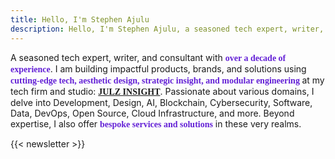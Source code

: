 ```yaml
---
title: Hello, I'm Stephen Ajulu
description: Hello, I'm Stephen Ajulu, a seasoned tech expert, writer, and consultant with over a decade of hands-on experience. My forte is building impactful products and solutions at the intersection of technology, design, and engineering.
---
```


A seasoned tech expert, writer, and consultant with <span style="font-family: Newsreader; font-weight: bold; color:#6320d6;">over a decade of experience</span>. I am building impactful products, brands, and solutions using <span style="font-family: Newsreader; font-weight: bold; color:#6320d6;">cutting-edge tech, aesthetic design, strategic insight, and modular engineering </span>at my tech firm and studio: <a style="font-family: Newsreader; font-weight: bold;" href="https://julzinsight.netlify.app">JULZ INSIGHT</a>. Passionate about various domains, I delve into Development, Design, AI, Blockchain, Cybersecurity, Software, Data, DevOps, Open Source, Cloud Infrastructure, and more. Beyond expertise, I also offer <span style="font-family: Newsreader; font-weight: bold; color:#6320d6;">bespoke services and solutions</span> in these very realms.

{{< newsletter >}}
